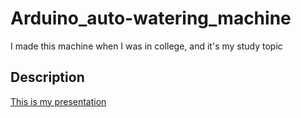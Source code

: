 # Arduino_auto-watering_machine
I made this machine when I was in college, and it's my study topic

## Description
<a href = "https://drive.google.com/file/d/1uZP5q-PUtiT47P1EOrxtAGxYsScHZqq4/view?usp=sharing" title = "auto-watering">This is my presentation</a>
